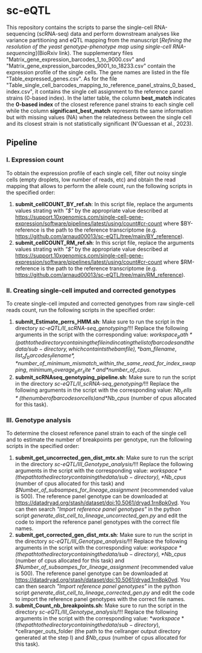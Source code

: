 # sc-eQTL
This repository contains the scripts to parse the single-cell RNA-sequencing (scRNA-seq) data and perform downstream analyses like variance partitioning and eQTL mapping from the manuscript [*Refining the resolution of the yeast genotype-phenotype map using single-cell RNA-sequencing*](BioRxiv link). The supplementary files "Matrix_gene_expression_barcodes_1_to_9000.csv" and "Matrix_gene_expression_barcodes_9001_to_18233.csv" contain the expression profile of the single cells. The gene names are listed in the file "Table_expressed_genes.csv". As for the file "Table_single_cell_barcodes_mapping_to_reference_panel_strains_0_based_index.csv", it contains the single cell assignment to the reference panel strains (0-based index). In the latter table, the column **best_match** indicates the **0-based index** of the closest reference panel strains to each single cell while the column **significant_best_match** represents the same information but with missing values (NA) when the relatedness between the single cell and its closest strain is not statistically significant (N'Guessan et al., 2023). 

## Pipeline
### I. Expression count
To obtain the expression profile of each single cell, filter out noisy single cells (empty droplets, low number of reads, etc) and obtain the read mapping that allows to perform the allele count, run the following scripts in the specified order:
1. **submit_cellCOUNT_BY_ref.sh**: In this script file, replace the arguments values strating with *"$"* by the appropriate value described at https://support.10xgenomics.com/single-cell-gene-expression/software/pipelines/latest/using/count#cr-count where $BY-reference is the path to the reference transcriptome (e.g. https://github.com/arnaud00013/sc-eQTL/tree/main/BY_reference).
2. **submit_cellCOUNT_RM_ref.sh**: In this script file, replace the arguments values strating with *"$"* by the appropriate value described at https://support.10xgenomics.com/single-cell-gene-expression/software/pipelines/latest/using/count#cr-count where $RM-reference is the path to the reference transcriptome (e.g. https://github.com/arnaud00013/sc-eQTL/tree/main/RM_reference).

### II. Creating single-cell imputed and corrected genotypes
To create single-cell imputed and corrected genotypes from raw single-cell reads count, run the following scripts in the specified order:
1. **submit_Estimate_perrs_HMM.sh**: Make sure to run the script in the directory *sc-eQTL/II_scRNA-seq_genotyping/*!!! Replace the following arguments in the script with the corresponding value: *$workspace_path* (path to the directory containing the file indincating the list of barcodes and the data/ sub-directory, which containts the bam file), *$bam_filename*, *$list_of_barcodes_filename*, *$number_of_minimum_mismatch_within_the_same_read_for_index_swapping*, *$minimum_coverage_per_site* and *$number_of_cpus*.
2. **submit_scRNAseq_genotyping_pipeline.sh**:  Make sure to run the script in the directory *sc-eQTL/II_scRNA-seq_genotyping/*!!!  Replace the following arguments in the script with the corresponding value: *$Nb_cells* (the number of barcodes or cells) and *$Nb_cpus* (number of cpus allocated for this task).

### III. Genotype analysis
To determine the closest reference panel strain to each of the single cell and to estimate the number of breakpoints per genotype, run the following scripts in the specified order:
1. **submit_get_uncorrected_gen_dist_mtx.sh**: Make sure to run the script in the directory *sc-eQTL/III_Genotype_analysis/*!!! Replace the following arguments in the script with the corresponding value: 
*$workspace* (the path to the directory containing the data/ sub-directory), *$Nb_cpus* (number of cpus allocated for this task) and *$Number_of_subsampes_for_lineage_assignment* (recommended value is 500). The reference panel genotype can be downloaded at https://datadryad.org/stash/dataset/doi:10.5061/dryad.1rn8pk0vd. You can then search *"Import reference panel genotypes"* in the python script *generate_dist_cell_to_lineage_uncorrected_gen.py* and edit the code to import the reference panel genotypes with the correct file names.
2. **submit_get_corrected_gen_dist_mtx.sh**: Make sure to run the script in the directory *sc-eQTL/III_Genotype_analysis/*!!! Replace the following arguments in the script with the corresponding value: 
*$workspace* (the path to the directory containing the data/ sub-directory), *$Nb_cpus* (number of cpus allocated for this task) and *$Number_of_subsampes_for_lineage_assignment* (recommended value is 500). The reference panel genotype can be downloaded at https://datadryad.org/stash/dataset/doi:10.5061/dryad.1rn8pk0vd. You can then search *"Import reference panel genotypes"* in the python script *generate_dist_cell_to_lineage_corrected_gen.py* and edit the code to import the reference panel genotypes with the correct file names.
3. **submit_Count_nb_breakpoints.sh**: Make sure to run the script in the directory *sc-eQTL/III_Genotype_analysis/*!!! Replace the following arguments in the script with the corresponding value: 
*$workspace* (the path to the directory containing the data/ sub-directory), *$cellranger_outs_folder (the path to the cellranger output directory generated at the step I) and *$Nb_cpus* (number of cpus allocated for this task). 


